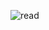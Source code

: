 ![read](https://user-images.githubusercontent.com/106159904/221433751-bfa9f5af-c187-4b0c-9542-5f2ffc5b9741.png)

